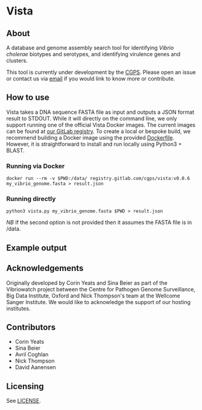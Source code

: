# Vista
## About
A database and genome assembly search tool for identifying _Vibrio cholerae_ biotypes and serotypes, and identifying virulence genes and clusters.

This tool is currently under development by the [CGPS](https://www.pathogensurveillance.net/). Please open an issue or contact us via [email](mailto:pathogenwatch@cgps.group) if you would link to know more or contribute.

## How to use
Vista takes a DNA sequence FASTA file as input and outputs a JSON format result to STDOUT. 
While it will directly on the command line, we only support running one of the official Vista Docker images. 
The current images can be found at [our GitLab registry](https://gitlab.com/cgps/vista/container_registry/893140). 
To create a local or bespoke build, we recommend building a Docker image using the provided [Dockerfile](/Dockerfile).
However, it is straightforward to install and run locally using Python3 + BLAST.

### Running via Docker
```
docker run --rm -v $PWD:/data/ registry.gitlab.com/cgps/vista:v0.0.6 my_vibrio_genome.fasta > result.json
```

### Running directly
```
python3 vista.py my_vibrio_genome.fasta $PWD > result.json
```

*NB* If the second option is not provided then it assumes the FASTA file is in /data.

## Example output


## Acknowledgements
Originally developed by Corin Yeats and Sina Beier as part of the Vibriowatch project between the Centre for Pathogen Genome Surveillance, Big Data Institute, Oxford and Nick Thompson's team at the Wellcome Sanger Institute. We would like to acknowledge the support of our hosting institutes.

## Contributors
 - Corin Yeats
 - Sina Beier
 - Avril Coghlan
 - Nick Thompson
 - David Aanensen

## Licensing
See [LICENSE](LICENSE).
